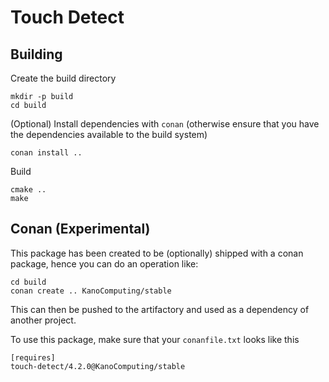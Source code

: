 # Touch Detect

## Building

Create the build directory

```
mkdir -p build
cd build
```

(Optional) Install dependencies with `conan` (otherwise ensure that you have
the dependencies available to the build system)

```
conan install ..
```

Build

```
cmake ..
make
```

## Conan (Experimental)

This package has been created to be (optionally) shipped with a conan package,
hence you can do an operation like:

```
cd build
conan create .. KanoComputing/stable
```

This can then be pushed to the artifactory and used as a dependency of another
project.

To use this package, make sure that your `conanfile.txt` looks like this

```
[requires]
touch-detect/4.2.0@KanoComputing/stable
```
